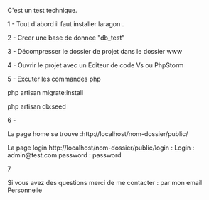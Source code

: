 <p>C'est un test technique.</p>
<p> 1 - Tout d'abord il faut installer laragon . </p>
<p> 2 - Creer une base de donnee "db_test" </p>
<p> 3 - Décompresser le dossier de projet dans le dossier www </p>
<p> 4 - Ouvrir le projet avec un Editeur de code Vs ou PhpStorm </p>
<p> 5 - Excuter les commandes php </p>
      <p> php artisan migrate:install </p>
      <p>php artisan db:seed </p>
6 - <p>La page home se trouve :http://localhost/nom-dossier/public/  </p>
    <p>La page login http://localhost/nom-dossier/public/login : Login : admin@test.com password : password  </p>
    
7   <p>Si vous avez des questions merci de me contacter : par mon email Personnelle </p>
  
